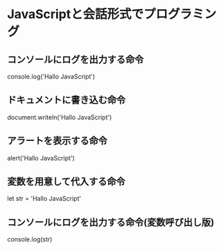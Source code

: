 # JavaScriptと会話形式でプログラミング
## コンソールにログを出力する命令
console.log('Hallo JavaScript')

## ドキュメントに書き込む命令
document.writeln('Hallo JavaScript')

## アラートを表示する命令
alert('Hallo JavaScript')

## 変数を用意して代入する命令
let str = 'Hallo JavaScript'

## コンソールにログを出力する命令(変数呼び出し版)
console.log(str)
